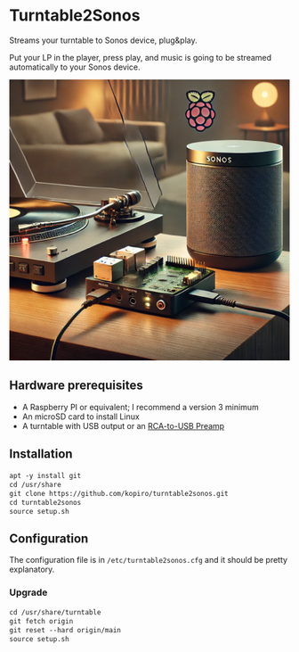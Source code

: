 # Turntable2Sonos

Streams your turntable to Sonos device, plug&play.

Put your LP in the player, press play, and music is going to be streamed automatically to your Sonos device.

![Turntable2Sonos](turntable2sonos.jpg)

## Hardware prerequisites

- A Raspberry PI or equivalent; I recommend a version 3 minimum
- An microSD card to install Linux
- A turntable with USB output or an [RCA-to-USB Preamp](https://www.behringer.com/product.html?modelCode=0805-AAF)

## Installation

```
apt -y install git
cd /usr/share
git clone https://github.com/kopiro/turntable2sonos.git
cd turntable2sonos
source setup.sh
```

## Configuration

The configuration file is in `/etc/turntable2sonos.cfg` and it should be pretty explanatory.

### Upgrade

```
cd /usr/share/turntable
git fetch origin
git reset --hard origin/main
source setup.sh
```